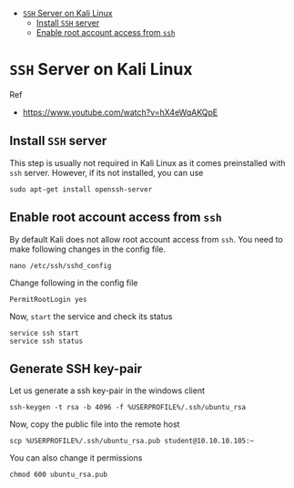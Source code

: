 * [`SSH` Server on Kali Linux](#ssh-server-on-kali-linux)
  * [Install `SSH` server](#install-ssh-server)
  * [Enable root account access from `ssh`](#enable-root-account-access-from-ssh)

# `SSH` Server on Kali Linux
Ref
* <https://www.youtube.com/watch?v=hX4eWqAKQpE>

## Install `SSH` server
This step is usually not required in Kali Linux as it comes preinstalled with `ssh` server. However, if its not installed, you can use
```
sudo apt-get install openssh-server
```
## Enable root account access from `ssh`
By default Kali does not allow root account access from `ssh`. You need to make following changes in the config file.
```
nano /etc/ssh/sshd_config
```
Change following in the config file
```
PermitRootLogin yes
```
Now, `start` the service and check its status
```
service ssh start
service ssh status
```

## Generate SSH key-pair
Let us generate a ssh key-pair in the windows client
```
ssh-keygen -t rsa -b 4096 -f %USERPROFILE%/.ssh/ubuntu_rsa
```
Now, copy the public file into the remote host
```
scp %USERPROFILE%/.ssh/ubuntu_rsa.pub student@10.10.10.105:~
```
You can also change it permissions
```
chmod 600 ubuntu_rsa.pub
```
